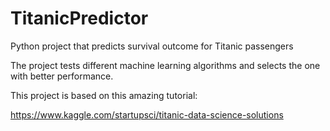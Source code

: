 # TitanicPredictor
Python project that predicts survival outcome for Titanic passengers

The project tests different machine learning algorithms and selects the one with better performance.

This project is based on this amazing tutorial:

https://www.kaggle.com/startupsci/titanic-data-science-solutions


